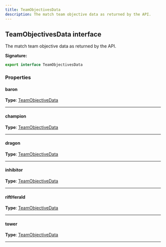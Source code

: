 ```yaml
---
title: TeamObjectivesData
description: The match team objective data as returned by the API.
---
```


## TeamObjectivesData interface

The match team objective data as returned by the API.

**Signature:**

```ts
export interface TeamObjectivesData 
```

### Properties

#### baron



**Type**: [TeamObjectiveData](/api/TeamObjectiveData.md)

---

#### champion



**Type**: [TeamObjectiveData](/api/TeamObjectiveData.md)

---

#### dragon



**Type**: [TeamObjectiveData](/api/TeamObjectiveData.md)

---

#### inhibitor



**Type**: [TeamObjectiveData](/api/TeamObjectiveData.md)

---

#### riftHerald



**Type**: [TeamObjectiveData](/api/TeamObjectiveData.md)

---

#### tower



**Type**: [TeamObjectiveData](/api/TeamObjectiveData.md)

---

